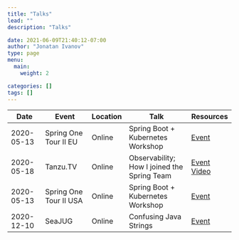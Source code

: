 ```yaml
---
title: "Talks"
lead: ""
description: "Talks"

date: 2021-06-09T21:40:12-07:00
author: "Jonatan Ivanov"
type: page
menu:
  main:
    weight: 2

categories: []
tags: []
---
```


| Date       | Event                        | Location       | Talk                         | Resources                    |
|------------|------------------------------|----------------|------------------------------|------------------------------|
| 2020-05-13 | Spring One Tour II EU        | Online         | Spring Boot + Kubernetes<br>Workshop | [Event](https://tanzu.vmware.com/developer/tv/springone-tour/0017/) |
| 2020-05-18 | Tanzu.TV                     | Online         | Observability;<br>How I joined the Spring Team | [Event](https://tanzu.vmware.com/developer/tv/tanzu-tuesdays/0054/)<br>[Video](https://www.youtube.com/watch?v=lTbhTvew_7A) |
| 2020-05-13 | Spring One Tour II USA       | Online         | Spring Boot + Kubernetes<br>Workshop | [Event](https://tanzu.vmware.com/developer/tv/springone-tour/0016/) |
| 2020-12-10 | SeaJUG                       | Online         | Confusing Java Strings       | [Event](https://www.meetup.com/seajug/events/274923897/) |
